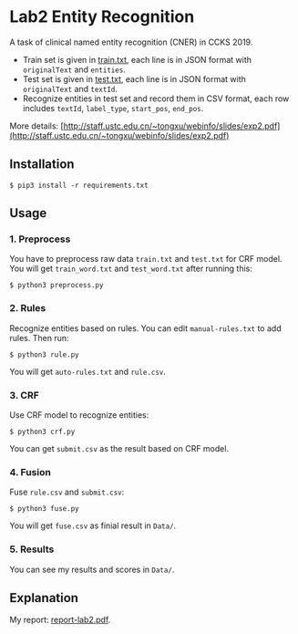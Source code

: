 # Lab2 Entity Recognition

A task of clinical named entity recognition (CNER) in CCKS 2019.

* Train set is given in [train.txt](./Data/train.txt),
each line is in JSON format with `originalText` and `entities`.
* Test set is given in [test.txt](./Data/test.txt),
each line is in JSON format with `originalText` and `textId`.
* Recognize entities in test set and record them in CSV format, 
each row includes `textId`, `label_type`, `start_pos`, `end_pos`.

More details: [http://staff.ustc.edu.cn/~tongxu/webinfo/slides/exp2.pdf](http://staff.ustc.edu.cn/~tongxu/webinfo/slides/exp2.pdf)

## Installation

```shell
$ pip3 install -r requirements.txt
```

## Usage

### 1. Preprocess

You have to preprocess raw data `train.txt` and `test.txt` for CRF model.
You will get `train_word.txt` and `test_word.txt` after running this:

```shell
$ python3 preprocess.py
```

### 2. Rules

Recognize entities based on rules. 
You can edit `manual-rules.txt` to add rules.
Then run:

```shell
$ python3 rule.py
```

You will get `auto-rules.txt` and `rule.csv`.

### 3. CRF

Use CRF model to recognize entities:

```shell
$ python3 crf.py
```

You can get `submit.csv` as the result based on CRF model.

### 4. Fusion

Fuse `rule.csv` and `submit.csv`:

```shell
$ python3 fuse.py
```

You will get `fuse.csv` as finial result in `Data/`. 

### 5. Results

You can see my results and scores in `Data/`.

## Explanation

My report: [report-lab2.pdf](./report-lab2.pdf).
